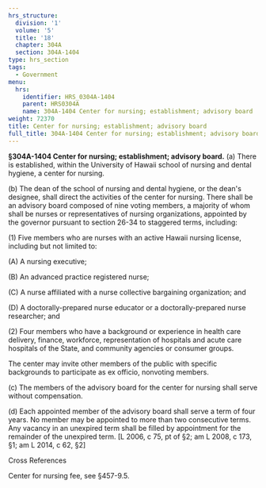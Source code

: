 ```yaml
---
hrs_structure:
  division: '1'
  volume: '5'
  title: '18'
  chapter: 304A
  section: 304A-1404
type: hrs_section
tags:
  - Government
menu:
  hrs:
    identifier: HRS_0304A-1404
    parent: HRS0304A
    name: 304A-1404 Center for nursing; establishment; advisory board
weight: 72370
title: Center for nursing; establishment; advisory board
full_title: 304A-1404 Center for nursing; establishment; advisory board
---
```

**§304A-1404 Center for nursing; establishment; advisory board.** (a) There is established, within the University of Hawaii school of nursing and dental hygiene, a center for nursing.

(b) The dean of the school of nursing and dental hygiene, or the dean's designee, shall direct the activities of the center for nursing. There shall be an advisory board composed of nine voting members, a majority of whom shall be nurses or representatives of nursing organizations, appointed by the governor pursuant to section 26-34 to staggered terms, including:

(1) Five members who are nurses with an active Hawaii nursing license, including but not limited to:

(A) A nursing executive;

(B) An advanced practice registered nurse;

(C) A nurse affiliated with a nurse collective bargaining organization; and

(D) A doctorally-prepared nurse educator or a doctorally-prepared nurse researcher; and

(2) Four members who have a background or experience in health care delivery, finance, workforce, representation of hospitals and acute care hospitals of the State, and community agencies or consumer groups.

The center may invite other members of the public with specific backgrounds to participate as ex officio, nonvoting members.

(c) The members of the advisory board for the center for nursing shall serve without compensation.

(d) Each appointed member of the advisory board shall serve a term of four years. No member may be appointed to more than two consecutive terms. Any vacancy in an unexpired term shall be filled by appointment for the remainder of the unexpired term. [L 2006, c 75, pt of §2; am L 2008, c 173, §1; am L 2014, c 62, §2]

Cross References

Center for nursing fee, see §457-9.5.